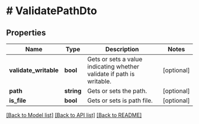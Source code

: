 # # ValidatePathDto

## Properties

Name | Type | Description | Notes
------------ | ------------- | ------------- | -------------
**validate_writable** | **bool** | Gets or sets a value indicating whether validate if path is writable. | [optional]
**path** | **string** | Gets or sets the path. | [optional]
**is_file** | **bool** | Gets or sets is path file. | [optional]

[[Back to Model list]](../../README.md#models) [[Back to API list]](../../README.md#endpoints) [[Back to README]](../../README.md)
